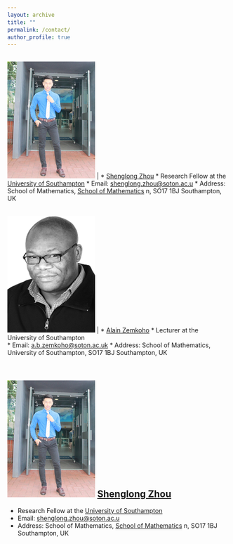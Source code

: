```yaml
---
layout: archive
title: ""   
permalink: /contact/
author_profile: true
---
```


 <br/><img src='/images/slzhou.jpg'>   | * [Shenglong Zhou](https://shenglongzhou.github.io) 
                                            * Research Fellow at the [University of Southampton](https://www.southampton.ac.uk/)
                                            * Email: shenglong.zhou@soton.ac.u
                                            * Address: School of Mathematics, [School of Mathematics](https://www.southampton.ac.uk/maths) n,  SO17 1BJ Southampton, UK 


 <br/><img src='/images/zem.png'> | * [Alain Zemkoho](http://www.southampton.ac.uk/~abz1e14/)
                                        * Lecturer at the University of Southampton  
                                        * Email: a.b.zemkoho@soton.ac.uk 
                                        * Address: School of Mathematics, University of Southampton,  SO17 1BJ Southampton, UK 

 
 
<br/><img src='/images/slzhou.jpg'>
 [Shenglong Zhou](https://shenglongzhou.github.io)
 ---
* Research Fellow at the [University of Southampton](https://www.southampton.ac.uk/)
* Email: shenglong.zhou@soton.ac.u
* Address: School of Mathematics, [School of Mathematics](https://www.southampton.ac.uk/maths) n,  SO17 1BJ Southampton, UK 


